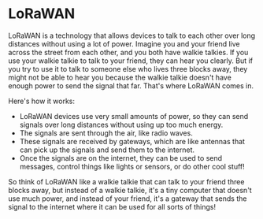 # LoRaWAN

LoRaWAN is a technology that allows devices to talk to each other over long distances without using a lot of power. Imagine you and your friend live across the street from each other, and you both have walkie talkies. If you use your walkie talkie to talk to your friend, they can hear you clearly. But if you try to use it to talk to someone else who lives three blocks away, they might not be able to hear you because the walkie talkie doesn't have enough power to send the signal that far. That's where LoRaWAN comes in. 

Here's how it works:

- LoRaWAN devices use very small amounts of power, so they can send signals over long distances without using up too much energy. 
- The signals are sent through the air, like radio waves. 
- These signals are received by gateways, which are like antennas that can pick up the signals and send them to the internet. 
- Once the signals are on the internet, they can be used to send messages, control things like lights or sensors, or do other cool stuff!

So think of LoRaWAN like a walkie talkie that can talk to your friend three blocks away, but instead of a walkie talkie, it's a tiny computer that doesn't use much power, and instead of your friend, it's a gateway that sends the signal to the internet where it can be used for all sorts of things!
